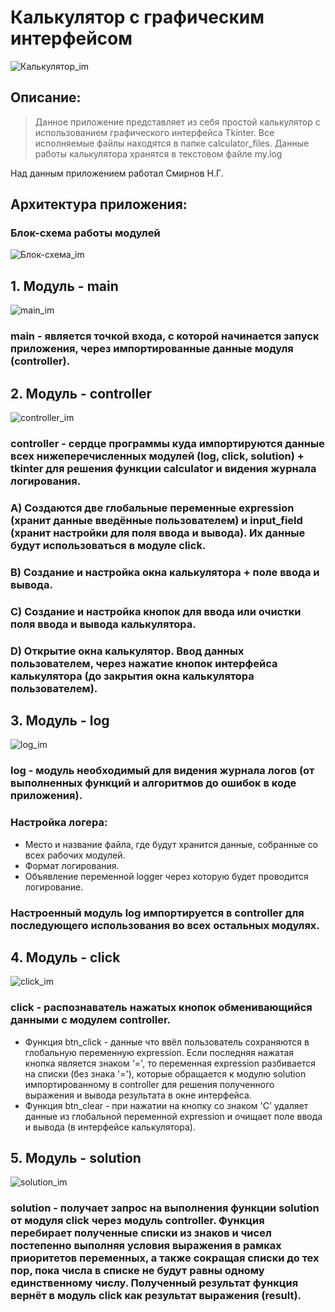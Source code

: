 # Калькулятор с графическим интерфейсом
![Калькулятор_im](images/calk.png)
## Описание:
>Данное приложение представляет из себя простой калькулятор с использованием графического интерфейса Tkinter. Все исполняемые файлы находятся в папке calculator_files. Данные работы калькулятора хранятся в текстовом файле my.log

Над данным приложением работал Смирнов Н.Г.

## Архитектура приложения:

### Блок-схема работы модулей
![Блок-схема_im](images/block_diagram.jpg)

## 1. Модуль - main
![main_im](images/main.png)
### main - является точкой входа, с которой начинается запуск приложения, через импортированные данные модуля (controller).

## 2. Модуль - controller
![controller_im](images/controller.png)
### controller - сердце программы куда импортируются данные всех нижеперечисленных модулей (log, click, solution) + tkinter для решения функции calculator и видения журнала логирования.

### A) Создаются две глобальные переменные expression (хранит данные введённые пользователем) и input_field (хранит настройки для поля ввода и вывода). Их данные будут использоваться в модуле click.
### B) Создание и настройка окна калькулятора + поле ввода и вывода.
### С) Создание и настройка кнопок для ввода или очистки поля ввода и вывода калькулятора. 
### D) Открытие окна калькулятор. Ввод данных пользователем, через нажатие кнопок интерфейса калькулятора (до закрытия окна калькулятора пользователем).

## 3. Модуль - log
![log_im](images/log.png)
### log - модуль необходимый для видения журнала логов (от выполненных функций и алгоритмов до ошибок в коде приложения).
### Настройка логера:

* Место и название файла, где будут хранится данные, собранные со всех рабочих модулей.
* Формат логирования.
* Объявление переменной logger через которую будет проводится логирование.

### Настроенный модуль log импортируется в controller для последующего использования во всех остальных модулях.

## 4. Модуль - click
![click_im](images/click.png)
### click - распознаватель нажатых кнопок обменивающийся данными с модулем controller.

* Функция btn_click - данные что ввёл пользователь сохраняются в глобальную переменную expression. Если последняя  нажатая кнопка является знаком '=', то переменная expression разбивается на списки (без знака '='), которые обращается к модулю solution импортированному в controller для решения полученного выражения и вывода результата в окне интерфейса.
* Функция btn_clear - при нажатии на кнопку со знаком 'C' удаляет данные из глобальной переменной expression и очищает поле ввода и вывода (в интерфейсе калькулятора).

## 5. Модуль - solution
![solution_im](images/solution.png)
### solution - получает запрос на выполнения функции solution от модуля click через модуль controller. Функция перебирает полученные списки из знаков и чисел постепенно выполняя условия выражения в рамках приоритетов переменных, а также сокращая списки до тех пор, пока числа в списке не будут равны одному единственному числу. Полученный результат функция вернёт в модуль click как результат выражения (result).